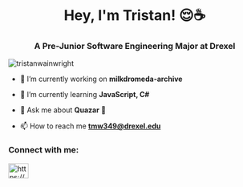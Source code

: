<h1 align="center">Hey, I'm Tristan! 😌☕</h1>
<h3 align="center">A Pre-Junior Software Engineering Major at Drexel</h3>

<p align="left"> <img src="https://komarev.com/ghpvc/?username=tristanwainwright&label=Profile%20views&color=b6d7ec&style=plastic" alt="tristanwainwright" /> </p>

- 🔭 I’m currently working on **milkdromeda-archive**

- 🌱 I’m currently learning **JavaScript, C#**

- 💬 Ask me about **Quazar** 🌌

- 📫 How to reach me **tmw349@drexel.edu**

<h3 align="left">Connect with me:</h3>
<p align="left">
<a href="https://linkedin.com/in/https://www.linkedin.com/in/tristan-wainwright/" target="blank"><img align="center" src="https://cdn.jsdelivr.net/npm/simple-icons@3.0.1/icons/linkedin.svg" alt="https://www.linkedin.com/in/tristan-wainwright/" height="30" width="40" /></a>
</p>
